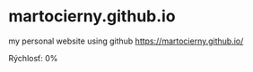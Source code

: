 # martocierny.github.io
my personal website using github
https://martocierny.github.io/

<!DOCTYPE html>
<html lang="sk">
<head>
    <meta charset="UTF-8">
    <meta name="viewport" content="width=device-width, initial-scale=1.0">
    <title>3D Hviezdny Tunel</title>
    <link rel="stylesheet" href="style.css">
</head>
<body>
    <div id="starfield"></div>
    <div id="speed-info">Rýchlosť: 0%</div>
    <script src="script.js"></script>
</body>
</html>
